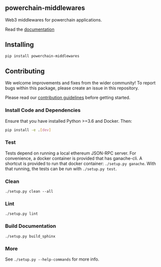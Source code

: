 ## powerchain-middlewares

Web3 middlewares for powerchain applications.

Read the [documentation](http://powerchain-middlewares-py.s3-website-us-east-1.amazonaws.com/)

## Installing

```bash
pip install powerchain-middlewares
```

## Contributing

We welcome improvements and fixes from the wider community! To report bugs within this package, please create an issue in this repository.

Please read our [contribution guidelines](../../CONTRIBUTING.md) before getting started.

### Install Code and Dependencies

Ensure that you have installed Python >=3.6 and Docker. Then:

```bash
pip install -e .[dev]
```

### Test

Tests depend on running a local ethereum JSON-RPC server. For convenience, a docker container is provided that has ganache-cli.
A shortcut is provided to run that docker container: `./setup.py ganache`. With that running, the tests can be run with `./setup.py test`.

### Clean

`./setup.py clean --all`

### Lint

`./setup.py lint`

### Build Documentation

`./setup.py build_sphinx`

### More

See `./setup.py --help-commands` for more info.
